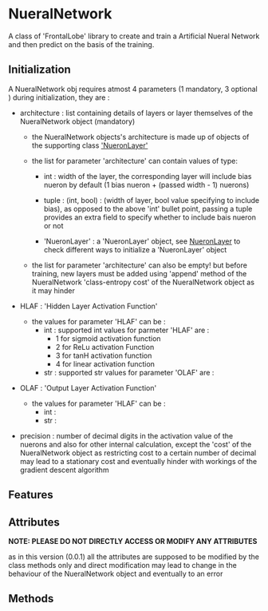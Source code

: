 # NueralNetwork

A class of 'FrontalLobe' library to create and train a Artificial Nueral Network and then predict on the basis of the training.

## Initialization 

A NueralNetwork obj requires atmost 4 parameters (1 mandatory, 3 optional ) during initialization, they are :

- architecture : list containing details of layers or layer themselves of the NueralNetwork object (mandatory)

    - the NueralNetwork objects's architecture is made up of objects of the supporting class ['NueronLayer'](https://github.com/Achyut-sudo/FrontalLobe/blob/main/NueronLayer.md) 

    - the list for parameter 'architecture' can contain values of type:
        
        - int : width of the layer, the corresponding layer will include bias nueron by default (1 bias nueron + (passed width - 1) nuerons)


        - tuple : (int, bool) : (width of layer, bool value specifying to include bias), as opposed to the above 'int' bullet point, passing a tuple provides an extra field to specify whether to include bais nueron or not

        - 'NueronLayer' : a 'NueronLayer' object, see
[NueronLayer](https://github.com/Achyut-sudo/FrontalLobe/blob/main/NueronLayer.md) to check different ways to initialize a 'NueronLayer' object    

    - the list for parameter 'architecture' can also be empty! but before training, new layers must be added using 'append' method of the NueralNetwork 'class-entropy cost' of the NueralNetwork object as it may hinder
        
        
- HLAF : 'Hidden Layer Activation Function'
    - the values for parameter 'HLAF' can be :
        - int : supported int values for parmeter 'HLAF' are :
            - 1 for sigmoid activation function
            - 2 for ReLu activation Function
            - 3 for tanH activation function
            - 4 for linear activation function
        - str : supported str values for parameter 'OLAF' are :
            

- OLAF : 'Output Layer Activation Function'
    - the values for parameter 'HLAF' can be :
        - int :
        - str :

- precision : number of decimal digits in the activation value of the nuerons and also for other internal calculation, except the 'cost' of the NueralNetwork object as restricting cost to a certain number of decimal may lead to a stationary cost and eventually hinder with workings of the gradient descent algorithm


## Features


## Attributes 




**NOTE: PLEASE DO NOT DIRECTLY ACCESS OR MODIFY ANY ATTRIBUTES**

as in this version (0.0.1) all the attributes are supposed to be modified by the class methods only and direct modification may lead to change in the behaviour of the NueralNetwork object and eventually to an error

## Methods
